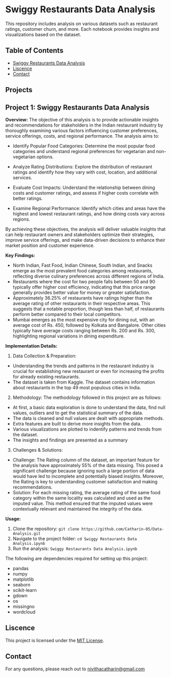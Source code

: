 # Swiggy Restaurants Data Analysis
This repository includes analysis on various datasets such as restaurant ratings, customer churn, and more. Each notebook provides insights and visualizations based on the dataset.


## Table of Contents
- [Swiggy Restaurants Data Analysis](#SwiggyRestaurantsDataAnalysis)
- [Liscence](#liscence)
- [Contact](#contact)

## Projects
## Project 1: Swiggy Restaurants Data Analysis

**Overview:**
The objective of this analysis is to provide actionable insights and recommendations for stakeholders in the Indian restaurant industry by thoroughly examining various factors influencing customer preferences, service offerings, costs, and regional performance. The analysis aims to:

* Identify Popular Food Categories: Determine the most popular food categories and understand regional preferences for vegetarian and non-vegetarian options.

* Analyze Rating Distributions: Explore the distribution of restaurant ratings and identify how they vary with cost, location, and additional services.

* Evaluate Cost Impacts: Understand the relationship between dining costs and customer ratings, and assess if higher costs correlate with better ratings.

* Examine Regional Performance: Identify which cities and areas have the highest and lowest restaurant ratings, and how dining costs vary across regions.

By achieving these objectives, the analysis will deliver valuable insights that can help restaurant owners and stakeholders optimize their strategies, improve service offerings, and make data-driven decisions to enhance their market position and customer experience.

**Key Findings:**
- North Indian, Fast Food, Indian Chinese, South Indian, and Snacks emerge as the most prevalent food categories among restaurants, reflecting diverse culinary preferences across different regions of India.
- Restaurants where the cost for two people falls between 50 and 90 typically offer higher cost efficiency, indicating that this price range generally provides better value for money or greater satisfaction.
- Approximately 36.25% of restaurants have ratings higher than the average rating of other restaurants in their respective areas. This suggests that a notable proportion, though less than half, of restaurants perform better compared to their local competitors.
- Mumbai emerges as the most expensive city for dining out, with an average cost of Rs. 450, followed by Kolkata and Bangalore. Other cities typically have average costs ranging between Rs. 200 and Rs. 300, highlighting regional variations in dining expenditure.

**Implementation Details:**
1. Data Collection & Preparation:
-  Understanding the trends and patterns in the restaurant industry is crucial for establishing new restaurant or even for increasing the profits for already existing restaurants.
- The dataset is taken from Kaggle. The dataset contains information about restaurants in the top 49 most populous cities in India.
2. Methodology:
The methodology followed in this project are as follows:
- At first, a basic data exploration is done to understand the data, find null values, outliers and  to get the statistical summary of the data.
- The data is cleaned and null values are dealt with appropriate methods.
- Extra features are built to derive more insights from the data.
- Various visualizations are plotted to indentify patterns and trends from the dataset.
- The insights and findings are presented as a summary
3. Challenges & Solutions:
- Challenge: The Rating column of the dataset, an important feature for the analysis have approximately 55% of the data missing. This posed a significant challenge because ignoring such a large portion of data would have led to incomplete and potentially biased insights. Moreover, the Rating is key to understanding customer satisfaction and making recommendations.
- Solution: For each missing rating, the average rating of the same food category within the same locality was calculated and used as the imputed value. This method ensured that the imputed values were contextually relevant and maintained the integrity of the data.

**Usage:**
1. Clone the repository: `git clone https://github.com/Catharin-05/Data-Analysis.git`
2. Navigate to the project folder: `cd Swiggy Restaurants Data Analysis.ipynb`
3. Run the analysis: `Swiggy Restaurants Data Analysis.ipynb`

The following are dependencies required for setting up this project:
- pandas
- numpy
- matplotlib
- seaborn
- scikit-learn
- gdown
- os
- missingno
- wordcloud





## Liscence
This project is licensed under the [MIT License](LICENSE).

## Contact
For any questions, please reach out to nivithacatharin@gmail.com
